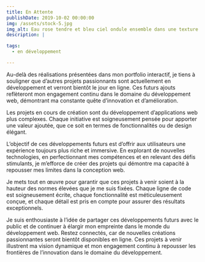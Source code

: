 ```yaml
---
title: En Attente
publishDate: 2019-10-02 00:00:00
img: /assets/stock-5.jpg
img_alt: Eau rose tendre et bleu ciel ondule ensemble dans une texture subtile.
description: |

tags:
  - en développement

---
```


Au-delà des réalisations présentées dans mon portfolio interactif, je tiens à souligner que d’autres projets passionnants sont actuellement en développement et verront bientôt le jour en ligne. Ces futurs ajouts reflèteront mon engagement continu dans le domaine du développement web, démontrant ma constante quête d’innovation et d’amélioration.

Les projets en cours de création sont du développement d’applications web plus complexes. Chaque initiative est soigneusement pensée pour apporter une valeur ajoutée, que ce soit en termes de fonctionnalités ou de design élégant.

L’objectif de ces développements futurs est d’offrir aux utilisateurs une expérience toujours plus riche et immersive. En explorant de nouvelles technologies, en perfectionnant mes compétences et en relevant des défis stimulants, je m’efforce de créer des projets qui démontre ma capacité à repousser mes limites dans la conception web.

Je mets tout en œuvre pour garantir que ces projets à venir soient à la hauteur des normes élevées que je me suis fixées. Chaque ligne de code est soigneusement écrite, chaque fonctionnalité est méticuleusement conçue, et chaque détail est pris en compte pour assurer des résultats exceptionnels.

Je suis enthousiaste à l’idée de partager ces développements futurs avec le public et de continuer à élargir mon empreinte dans le monde du développement web. Restez connectés, car de nouvelles créations passionnantes seront bientôt disponibles en ligne. Ces projets à venir illustrent ma vision dynamique et mon engagement continu à repousser les frontières de l’innovation dans le domaine du développement.

